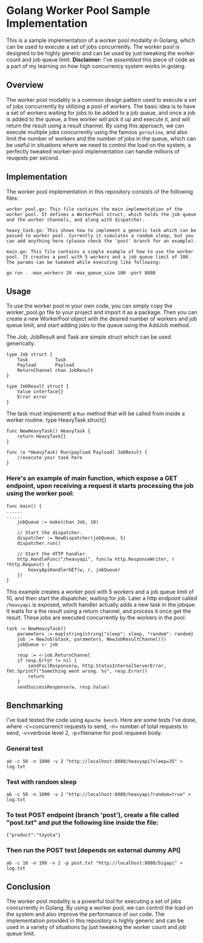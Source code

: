 # Golang Worker Pool Sample Implementation

This is a sample implementation of a worker pool modality in Golang, which can be used to execute a set of jobs concurrently. The worker pool is designed to be highly generic and can be used by just tweaking the worker count and job queue limit. **Disclaimer:** I've *assembled* this piece of code as a part of my learning on how high concurrency system works in golang.

## Overview

The worker pool modality is a common design pattern used to execute a set of jobs concurrently by utilizing a pool of workers. The basic idea is to have a set of workers waiting for jobs to be added to a job queue, and once a job is added to the queue, a free worker will pick it up and execute it, and will return the result using a result channel. By using this approach, we can execute multiple jobs concurrently using the famous `goroutine`, and also limit the number of workers and the number of jobs in the queue, which can be useful in situations where we need to control the load on the system, a perfectly tweaked worker-pool implementation can handle millions of reuqests per second.

## Implementation 

The worker pool implementation in this repository consists of the following files:

    worker_pool.go: This file contains the main implementation of the worker pool. It defines a WorkerPool struct, which holds the job queue and the worker channels, and along with dispatcher.

    heavy_task.go: This shows how to implement a generic task which can be passed to worker pool. Currently it simulates a random sleep, but you can add anything here (please check the 'post' branch for an example).

    main.go: This file contains a simple example of how to use the worker pool. It creates a pool with 5 workers and a job queue limit of 100. The params can be tweaked while executing like following:

    go run . -max_workers 20 -max_queue_size 100 -port 8080
    
## Usage

To use the worker pool in your own code, you can simply copy the worker_pool.go file to your project and import it as a package. Then you can create a new WorkerPool object with the desired number of workers and job queue limit, and start adding jobs to the queue using the AddJob method. 

The Job, JobResult and Task are simple struct which can be used generically.

    type Job struct {
        Task          Task
        Payload       Payload
        ReturnChannel chan JobResult
    }

    type JobResult struct {
        Value interface{}
        Error error
    }

The task must implementt a `Run` method that will be called from inside a worker routine.
    type HeavyTask struct{}

    func NewHeavyTask() HeavyTask {
        return HeavyTask{}
    }

    func (e *HeavyTask) Run(payload Payload) JobResult {
        //execute your task here
    }


### Here's an example of main function, which expose a GET endpoint, upon receiving a request it starts processing the job using the worker pool:

    func main() {
    ......
    ......
        jobQueue := make(chan Job, 10)

        // Start the dispatcher.
        dispatcher := NewDispatcher(jobQueue, 5)
        dispatcher.run()

        // Start the HTTP handler.
        http.HandleFunc("/heavyapi", func(w http.ResponseWriter, r *http.Request) {
            heavyApiHandlerGET(w, r, jobQueue)
        })
    }

This example creates a worker pool with 5 workers and a job queue limit of 10, and then start the dispatcher, waiting for job. Later a http endpoint called `/heavyapi` is exposed, which handler actually adds a new task in the jobque. It waits for a the result using a return channel, and process it once get the result. These jobs are executed concurrently by the workers in the pool.

    task := NewHeavyTask()
        parameters := map[string]string{"sleep": sleep, "random": random}
        job := NewJob(&task, parameters, NewJobResultChannel())
        jobQueue <- job

        resp := <-job.ReturnChannel
        if resp.Error != nil {
            sendFailResponse(w, http.StatusInternalServerError, fmt.Sprintf("Something went wrong. %s", resp.Error))
            return
        }
        sendSuccessResponse(w, resp.Value)

## Benchmarking
I've load tested the code using `Apache bench`. Here are some tests I've done, where -c=concurrenct requests to send, -n= number of total requests to send, -v=verbose level 2, -p=filename for post requeest body.

### General test 
    ab -c 50 -n 1000 -v 2 "http://localhost:8080/heavyapi?sleep=35" > log.txt

### Test with random sleep
    ab -c 50 -n 1000 -v 2 "http://localhost:8080/heavyapi?random=true" > log.txt

### To test POST endpoint (branch 'post'), create a file called "post.txt" and put the following line inside the file:
    {"product":"toyota"}

### Then run the POST test [depends on external dummy API]
    ab -c 10 -n 100 -v 2 -p post.txt "http://localhost:8080/bigapi" > log.txt

## Conclusion

The worker pool modality is a powerful tool for executing a set of jobs concurrently in Golang. By using a worker pool, we can control the load on the system and also improve the performance of our code. The implementation provided in this repository is highly generic and can be used in a variety of situations by just tweaking the worker count and job queue limit.
